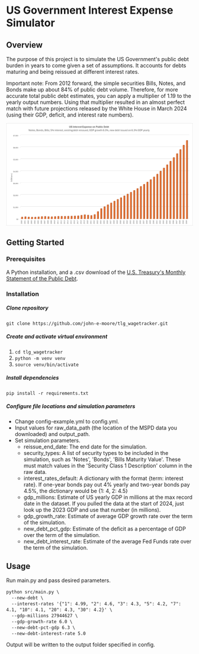 # US Government Interest Expense Simulator
## Overview
The purpose of this project is to simulate the US Government's public debt burden in years to come given a set of assumptions. It accounts for debts maturing and being reissued at different interest rates.

Important note: From 2012 forward, the simple securities Bills, Notes, and Bonds make up about 84% of public debt volume. Therefore, for more accurate total public debt estimates, you can apply a multiplier of 1.19 to the yearly output numbers. Using that multiplier resulted in an almost perfect match with future projections released by the White House in March 2024 (using their GDP, deficit, and interest rate numbers).

![Excel chart made with output](/images/output_chart.png "Excel chart made with output")

## Getting Started
### Prerequisites
A Python installation, and a .csv download of the [U.S. Treasury's Monthly Statement of the Public Debt](https://fiscaldata.treasury.gov/datasets/monthly-statement-public-debt/summary-of-treasury-securities-outstanding).

### Installation
##### Clone repository
`git clone https://github.com/john-e-moore/tlg_wagetracker.git`
##### Create and activate virtual environment
1. `cd tlg_wagetracker`
2. `python -m venv venv`
3. `source venv/bin/activate`
##### Install dependencies
`pip install -r requirements.txt`
##### Configure file locations and simulation parameters
- Change config-example.yml to config.yml. 
- Input values for raw_data_path (the location of the MSPD data you downloaded) and output_path.
- Set simulation parameters.
  - reissue_end_date: The end date for the simulation.
  - security_types: A list of security types to be included in the simulation, such as 'Notes', 'Bonds', 'Bills Maturity Value'. These must match values in the 'Security Class 1 Description' column in the raw data.
  - interest_rates_default: A dictionary with the format {term: interest rate}. If one-year bonds pay out 4% yearly and two-year bonds pay 4.5%, the dictionary would be {1: 4, 2: 4.5}
  - gdp_millions: Estimate of US yearly GDP in millions at the max record date in the dataset. If you pulled the data at the start of 2024, just look up the 2023 GDP and use that number (in millions).
  - gdp_growth_rate: Estimate of average GDP growth rate over the term of the simulation.
  - new_debt_pct_gdp: Estimate of the deficit as a percentage of GDP over the term of the simulation.
  - new_debt_interest_rate: Estimate of the average Fed Funds rate over the term of the simulation.

## Usage
Run main.py and pass desired parameters.
```
python src/main.py \
  --new-debt \
  --interest-rates '{"1": 4.99, "2": 4.6, "3": 4.3, "5": 4.2, "7": 4.1, "10": 4.1, "20": 4.3, "30": 4.2}' \
  --gdp-millions 27944627 \
  --gdp-growth-rate 6.0 \
  --new-debt-pct-gdp 6.3 \
  --new-debt-interest-rate 5.0
```

Output will be written to the output folder specified in config.